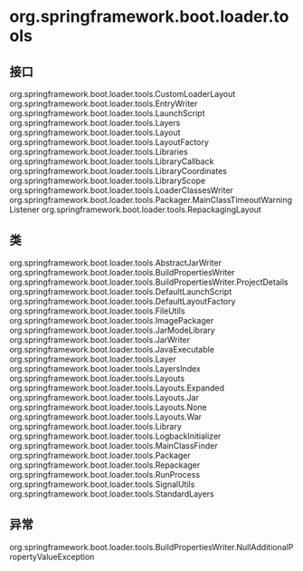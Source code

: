 # org.springframework.boot.loader.tools

## 接口

org.springframework.boot.loader.tools.CustomLoaderLayout
org.springframework.boot.loader.tools.EntryWriter
org.springframework.boot.loader.tools.LaunchScript
org.springframework.boot.loader.tools.Layers
org.springframework.boot.loader.tools.Layout
org.springframework.boot.loader.tools.LayoutFactory
org.springframework.boot.loader.tools.Libraries
org.springframework.boot.loader.tools.LibraryCallback
org.springframework.boot.loader.tools.LibraryCoordinates
org.springframework.boot.loader.tools.LibraryScope
org.springframework.boot.loader.tools.LoaderClassesWriter
org.springframework.boot.loader.tools.Packager.MainClassTimeoutWarningListener
org.springframework.boot.loader.tools.RepackagingLayout

## 类

org.springframework.boot.loader.tools.AbstractJarWriter
org.springframework.boot.loader.tools.BuildPropertiesWriter
org.springframework.boot.loader.tools.BuildPropertiesWriter.ProjectDetails
org.springframework.boot.loader.tools.DefaultLaunchScript
org.springframework.boot.loader.tools.DefaultLayoutFactory
org.springframework.boot.loader.tools.FileUtils
org.springframework.boot.loader.tools.ImagePackager
org.springframework.boot.loader.tools.JarModeLibrary
org.springframework.boot.loader.tools.JarWriter
org.springframework.boot.loader.tools.JavaExecutable
org.springframework.boot.loader.tools.Layer
org.springframework.boot.loader.tools.LayersIndex
org.springframework.boot.loader.tools.Layouts
org.springframework.boot.loader.tools.Layouts.Expanded
org.springframework.boot.loader.tools.Layouts.Jar
org.springframework.boot.loader.tools.Layouts.None
org.springframework.boot.loader.tools.Layouts.War
org.springframework.boot.loader.tools.Library
org.springframework.boot.loader.tools.LogbackInitializer
org.springframework.boot.loader.tools.MainClassFinder
org.springframework.boot.loader.tools.Packager
org.springframework.boot.loader.tools.Repackager
org.springframework.boot.loader.tools.RunProcess
org.springframework.boot.loader.tools.SignalUtils
org.springframework.boot.loader.tools.StandardLayers

## 异常

org.springframework.boot.loader.tools.BuildPropertiesWriter.NullAdditionalPropertyValueException





